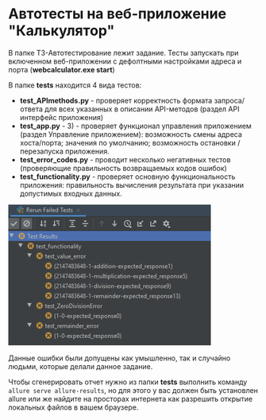 # Автотесты на веб-приложение "Калькулятор"
В папке TЗ-Автотестирование лежит задание. Тесты запускать при включенном веб-приложении с дефолтными настройками адреса и порта (**webcalculator.exe start**)

В папке **tests** находится 4 вида тестов:
* **test_APImethods.py** - проверяет корректность формата запроса/ответа для всех указанных в описании API-методов (раздел API интерфейс приложения)
* **test_app.py** - 3) - проверяет функционал управления приложением (раздел Управление приложением): возможность смены адреса хоста/порта; значения по умолчанию; возможность остановки / перезапуска приложения.
* **test_error_codes.py** - проводит несколько негативных тестов (проверяющие правильность возвращаемых кодов ошибок)
* **test_functionality.py** - проверяет основную функциональность приложения: правильность вычисления результата при указании допустимых входных данных.

![link](errors.png)

Данные ошибки были допущены как умышленно, так и случайно людьми, которые делали данное задание.

Чтобы сгенерировать отчет нужно из папки **tests** выполнить команду `allure serve allure-results`, но для этого у вас должен быть установлен allure или же найдите на просторах интернета как разрешить открытие локальных файлов в вашем браузере.